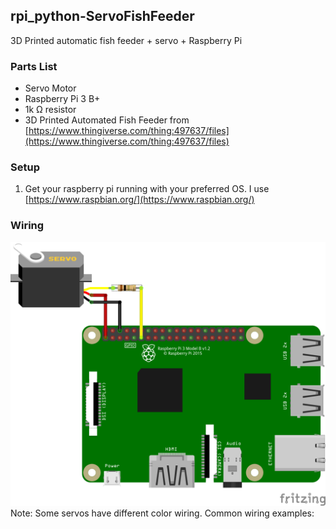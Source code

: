## rpi_python-ServoFishFeeder
3D Printed automatic fish feeder  + servo + Raspberry Pi

### Parts List

 - Servo Motor
 - Raspberry Pi 3 B+
 - 1k &ohm; resistor
 - 3D Printed Automated Fish Feeder from [https://www.thingiverse.com/thing:497637/files](https://www.thingiverse.com/thing:497637/files)
 
 

### Setup
1. Get your raspberry pi running with your preferred OS.  I use [https://www.raspbian.org/](https://www.raspbian.org/)


### Wiring
![raspberry pi wiring](/images/rpi_fish_feeder_bb.png)
Note: Some servos have different color wiring.
Common wiring examples:

<!--stackedit_data:
eyJoaXN0b3J5IjpbLTcwMTkxMTE2OCwtNTI3NjM4MTk0LC0xMT
U1Njk0OTE4LC04MjQ3OTk5NDAsMzMyNDU1OTEsMTQ0Mzc5NTg1
MiwtMTUzNjE5Mzk1NSwxMjQwNTMzMjI0XX0=
-->